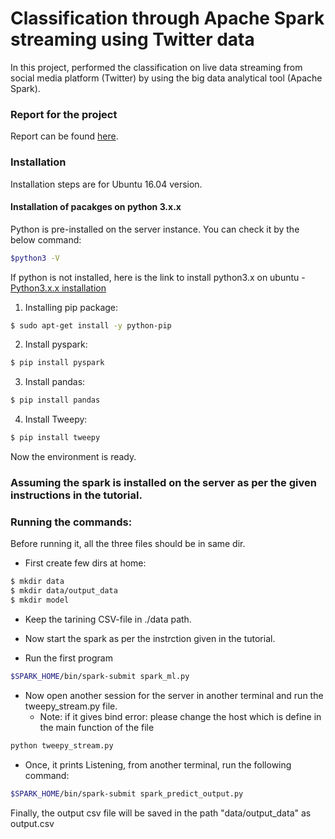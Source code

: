 #  Classification through Apache Spark streaming using Twitter data

In this project, performed the classification on live data streaming from social media platform (Twitter) by using the big data analytical tool (Apache Spark).

### Report for the project
Report can be found [here]().

### Installation

Installation steps are for Ubuntu 16.04 version.


#### Installation of pacakges on python 3.x.x
Python is pre-installed on the server instance. You can check it by the below command:
```sh
$python3 -V
```
If python is not installed, here is the link to install python3.x on ubuntu - [Python3.x.x installation](https://www.digitalocean.com/community/tutorials/how-to-install-python-3-and-set-up-a-local-programming-environment-on-ubuntu-16-04)

1. Installing pip package:
```sh
$ sudo apt-get install -y python-pip
```
2. Install pyspark:
```sh
$ pip install pyspark  
```
3. Install pandas:
```sh
$ pip install pandas  
```
4. Install Tweepy:
```sh
$ pip install tweepy  
```
Now the environment is ready.
### Assuming the spark is installed on the server as per the given instructions in the tutorial.

### Running the commands:
Before running it, all the three files should be in same dir.
* First create few dirs at home:
```sh
$ mkdir data
$ mkdir data/output_data
$ mkdir model
```

* Keep the tarining CSV-file in ./data path.

* Now start the spark as per the instrction given in the tutorial.
* Run the first program
```sh
$SPARK_HOME/bin/spark-submit spark_ml.py
```
* Now open another session for the server in another terminal and run the tweepy_stream.py file.
  * Note: if it gives bind error: please change the host which is define in the main function of the file
```sh
python tweepy_stream.py
```
* Once, it prints Listening, from another terminal, run the following command:
```sh
$SPARK_HOME/bin/spark-submit spark_predict_output.py
```

Finally, the output csv file will be saved in the path "data/output_data" as output.csv
